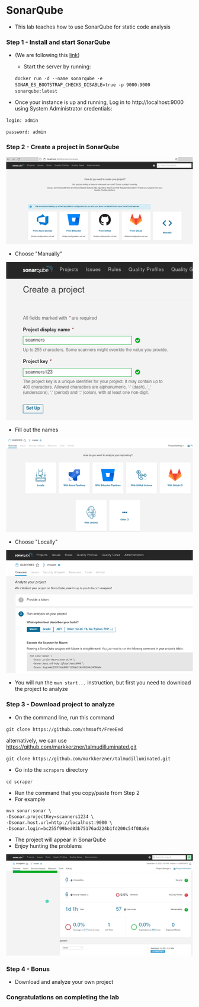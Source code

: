 # SonarQube

* This lab teaches how to use SonarQube for static code analysis

### Step 1 - Install and start SonarQube

* (We are following this [link](https://docs.sonarqube.org/latest/setup/get-started-2-minutes/))

  * Start the server by running:
  
  `docker run -d --name sonarqube -e SONAR_ES_BOOTSTRAP_CHECKS_DISABLE=true -p 9000:9000 sonarqube:latest`
*  Once your instance is up and running, Log in to http://localhost:9000 using System Administrator credentials:

`login: admin`

`password: admin`

### Step 2 - Create a project in SonarQube

![](../images/sq-01.png)

* Choose "Manually"

![](../images/sq-02.png)

* Fill out the names

![](../images/sq-03.png)

* Choose "Locally"

![](../images/sq-05.png)

* You will run the `mvn start...` instruction, but first you need to download the project to analyze

### Step 3 - Download project to analyze

* On the command line, run this command

`git clone https://github.com/shmsoft/FreeEed`

alternatively, we can use https://github.com/markkerzner/talmudilluminated.git

`git clone https://github.com/markkerzner/talmudilluminated.git`

* Go into the `scrapers` directory

`cd scraper`

* Run the command that you copy/paste from Step 2
* For example

```text
mvn sonar:sonar \
-Dsonar.projectKey=scanners1234 \
-Dsonar.host.url=http://localhost:9000 \
-Dsonar.login=bc255f99bed03b75176ad224b1fd200c54f08a8e
```

* The project will appear in SonarQube
* Enjoy hunting the problems

![](../images/sq-07.png)

### Step 4 - Bonus

* Download and analyze your own project

### Congratulations on completing the lab
